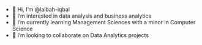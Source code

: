 - 👋 Hi, I’m @laibah-iqbal
- 👀 I’m interested in data analysis and business analytics
- 🌱 I’m currently learning Management Sciences with a minor in Computer Science
- 💞️ I’m looking to collaborate on Data Analytics projects

<!---
laibah-iqbal/laibah-iqbal is a ✨ special ✨ repository because its `README.md` (this file) appears on your GitHub profile.
You can click the Preview link to take a look at your changes.
--->
